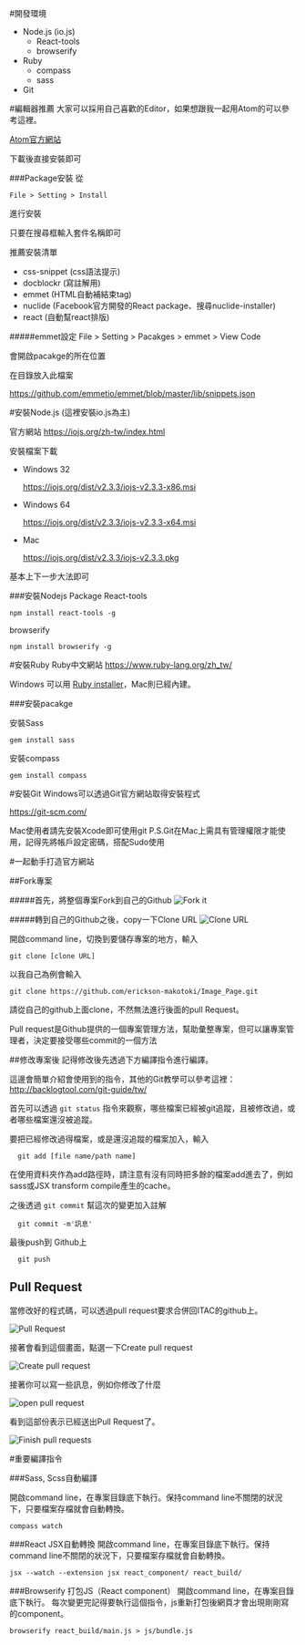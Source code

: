 #開發環境
  + Node.js (io.js)
    + React-tools
    + browserify
  + Ruby
    + compass
    + sass
  + Git

#編輯器推薦
  大家可以採用自己喜歡的Editor，如果想跟我一起用Atom的可以參考這裡。

  <a href="https://atom.io/">Atom官方網站</a>

  下載後直接安裝即可

###Package安裝
  從

    File > Setting > Install

  進行安裝

  只要在搜尋框輸入套件名稱即可

  推薦安裝清單
  + css-snippet (css語法提示)
  + docblockr (寫註解用)
  + emmet (HTML自動補結束tag)
  + nuclide (Facebook官方開發的React package、搜尋nuclide-installer)
  + react (自動幫react排版)


#####emmet設定
    File > Setting > Pacakges > emmet > View Code

  會開啟pacakge的所在位置

  在目錄放入此檔案

  https://github.com/emmetio/emmet/blob/master/lib/snippets.json



#安裝Node.js
  (這裡安裝io.js為主)

  官方網站  https://iojs.org/zh-tw/index.html

  安裝檔案下載
  + Windows 32

    https://iojs.org/dist/v2.3.3/iojs-v2.3.3-x86.msi

  + Windows 64

    https://iojs.org/dist/v2.3.3/iojs-v2.3.3-x64.msi
  + Mac

    https://iojs.org/dist/v2.3.3/iojs-v2.3.3.pkg

基本上下一步大法即可

###安裝Nodejs Package
  React-tools

    npm install react-tools -g

  browserify

    npm install browserify -g


#安裝Ruby
  Ruby中文網站 https://www.ruby-lang.org/zh_tw/

  Windows 可以用 <a href="http://rubyinstaller.org/">Ruby installer</a>，Mac則已經內建。

###安裝pacakge

  安裝Sass

    gem install sass

  安裝compass

    gem install compass

#安裝Git
  Windows可以透過Git官方網站取得安裝程式

  https://git-scm.com/

  Mac使用者請先安裝Xcode即可使用git
  P.S.Git在Mac上需具有管理權限才能使用，記得先將帳戶設定密碼，搭配Sudo使用

#一起動手打造官方網站

##Fork專案

#####首先，將整個專案Fork到自己的Github
![Fork it](http://i.imgur.com/qpGSigb.png "How To fork")

#####轉到自己的Github之後，copy一下Clone URL
![Clone URL](http://i.imgur.com/7dKTV6Q.png "Where is clone URL")

開啟command line，切換到要儲存專案的地方，輸入

    git clone [clone URL]

以我自己為例會輸入

    git clone https://github.com/erickson-makotoki/Image_Page.git

  請從自己的github上面clone，不然無法進行後面的pull Request。

  Pull request是Github提供的一個專案管理方法，幫助彙整專案，但可以讓專案管理者，決定要接受哪些commit的一個方法

##修改專案後
  記得修改後先透過下方編譯指令進行編譯。

  這邊會簡單介紹會使用到的指令，其他的Git教學可以參考這裡：http://backlogtool.com/git-guide/tw/

  首先可以透過 ``git status`` 指令來觀察，哪些檔案已經被git追蹤，且被修改過，或者哪些檔案還沒被追蹤。

  要把已經修改過得檔案，或是還沒追蹤的檔案加入，輸入

      git add [file name/path name]

  在使用資料夾作為add路徑時，請注意有沒有同時把多餘的檔案add進去了，例如sass或JSX transform compile產生的cache。

  之後透過 ``git commit`` 幫這次的變更加入註解

      git commit -m'訊息'

  最後push到 Github上

      git push

## Pull Request
  當修改好的程式碼，可以透過pull request要求合併回ITAC的github上。

  ![Pull Request](http://i.imgur.com/RF93r4C.png)

  接著會看到這個畫面，點選一下Create pull request

  ![Create pull request](http://i.imgur.com/Y3whEUB.png)

  接著你可以寫一些訊息，例如你修改了什麼

  ![open pull request](http://i.imgur.com/S9nNDVZ.png)

  看到這部份表示已經送出Pull Request了。

  ![Finish pull requests](http://i.imgur.com/vbeLBBI.png)

#重要編譯指令

###Sass, Scss自動編譯

  開啟command line，在專案目錄底下執行。保持command line不關閉的狀況下，只要檔案存檔就會自動轉換。

    compass watch

###React JSX自動轉換
  開啟command line，在專案目錄底下執行。保持command line不關閉的狀況下，只要檔案存檔就會自動轉換。

    jsx --watch --extension jsx react_component/ react_build/

###Browserify 打包JS（React component）
  開啟command line，在專案目錄底下執行。
  每次變更完記得要執行這個指令，js重新打包後網頁才會出現剛剛寫的component。

    browserify react_build/main.js > js/bundle.js
